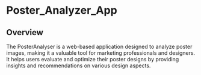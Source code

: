 # Poster_Analyzer_App

## Overview

The PosterAnalyser is a web-based application designed to analyze poster images, making it a valuable tool for marketing professionals and designers. It helps users evaluate and optimize their poster designs by providing insights and recommendations on various design aspects.
